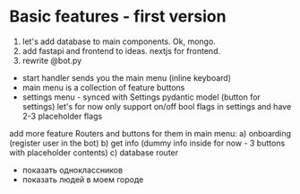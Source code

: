 # Basic features - first version

1) let's add database to main components. Ok, mongo.
2) add fastapi and frontend to ideas. nextjs for frontend.
3) rewrite @bot.py

- start handler sends you the main menu (inline keyboard)
- main menu is a collection of feature buttons
- settings menu - synced with Settings pydantic model (button for settings)
  let's for now only support on/off bool flags in settings and have 2-3 placeholder
  flags

add more feature Routers and buttons for them in main menu:
a) onboarding (register user in the bot)
b) get info (dummy info inside for now - 3 buttons with placeholder contents)
c) database router

- показать одноклассников
- показать людей в моем городе